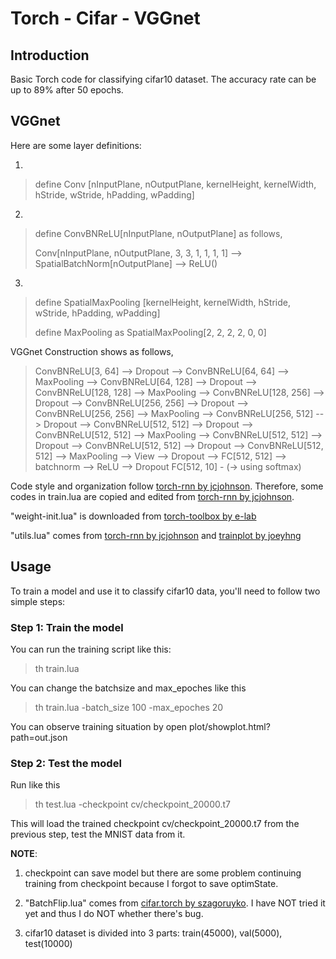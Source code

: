 # Torch - Cifar - VGGnet

## Introduction

Basic Torch code for classifying cifar10 dataset. The accuracy rate can be up to 89% after 50 epochs.

## VGGnet

Here are some layer definitions:

1.
> define Conv [nInputPlane, nOutputPlane, kernelHeight, kernelWidth, hStride, wStride, hPadding, wPadding]

2.
> define ConvBNReLU[nInputPlane, nOutputPlane] as follows,
>
> Conv[nInputPlane, nOutputPlane, 3, 3, 1, 1, 1, 1] --> SpatialBatchNorm[nOutputPlane] --> ReLU()

3.
> define SpatialMaxPooling [kernelHeight, kernelWidth, hStride, wStride, hPadding, wPadding]
>
> define MaxPooling as SpatialMaxPooling[2, 2, 2, 2, 0, 0]

VGGnet Construction shows as follows,

> ConvBNReLU[3, 64] --> Dropout --> ConvBNReLU[64, 64] --> MaxPooling -->
> ConvBNReLU[64, 128] --> Dropout --> ConvBNReLU[128, 128] --> MaxPooling -->
> ConvBNReLU[128, 256] --> Dropout --> ConvBNReLU[256, 256] --> Dropout --> ConvBNReLU[256, 256] --> MaxPooling -->
> ConvBNReLU[256, 512] --> Dropout --> ConvBNReLU[512, 512] --> Dropout --> ConvBNReLU[512, 512] --> MaxPooling -->
> ConvBNReLU[512, 512] --> Dropout --> ConvBNReLU[512, 512] --> Dropout --> ConvBNReLU[512, 512] --> MaxPooling -->
> View --> Dropout -->
> FC[512, 512] --> batchnorm --> ReLU --> Dropout
> FC[512, 10] - (-> using softmax)

Code style and organization follow [torch-rnn by jcjohnson](https://github.com/jcjohnson/torch-rnn). Therefore, some codes in train.lua are copied and edited from [torch-rnn by jcjohnson](https://github.com/jcjohnson/torch-rnn).

"weight-init.lua" is downloaded from [torch-toolbox by e-lab](https://github.com/e-lab/torch-toolbox)

"utils.lua" comes from [torch-rnn by jcjohnson](https://github.com/jcjohnson/torch-rnn) and [trainplot by joeyhng](https://github.com/joeyhng/trainplot)

## Usage

To train a model and use it to classify cifar10 data, you'll need to follow two simple steps:

### Step 1: Train the model

You can run the training script like this:

> th train.lua

You can change the batchsize and max_epoches like this

> th train.lua -batch_size 100 -max_epoches 20

You can observe training situation by open plot/showplot.html?path=out.json

### Step 2: Test the model

Run like this

>th test.lua -checkpoint cv/checkpoint_20000.t7

This will load the trained checkpoint cv/checkpoint_20000.t7 from the previous step, test the MNIST data from it.

**NOTE**: 

1. checkpoint can save model but there are some problem continuing training from checkpoint because I forgot to save optimState.

2. "BatchFlip.lua" comes from [cifar.torch by szagoruyko](https://github.com/szagoruyko/cifar.torch). I have NOT tried it yet and thus I do NOT whether there's bug.

3. cifar10 dataset is divided into 3 parts: train(45000), val(5000), test(10000)